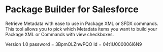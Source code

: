 # Package Builder for Salesforce

Retrieve Metadata with ease to use in Package XML or SFDX commands.
This tool allows you to pick which Metadata items you want to build your Package XML or Commands with view checkboxes.

Version 1.0 password = 3BpmOLZnwPQO Id = 04t1U000006I6N9

